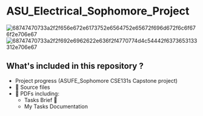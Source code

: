 # ASU_Electrical_Sophomore_Project
![68747470733a2f2f656e672e6173752e6564752e65672f696d672f6c6f676f2e706e67](https://github.com/Omar-26/ASU_Electrical_Sophomore_Project/assets/110625103/ba0d7dea-29bc-40e3-a6b4-ea4dfda35961)
![68747470733a2f2f692e6962622e636f2f4770774d4c54442f6373653133312e706e67](https://github.com/Omar-26/ASU_Electrical_Sophomore_Project/assets/110625103/e084b8de-91f9-416d-a8f6-cbdf612f0c4a)
## What's included in this repository ?
+ Project progress (ASUFE_Sophomore CSE131s Capstone project)
+ 📂 Source files
+ 📃 PDFs including:
  + Tasks Brief  📑
  + My Tasks Documentation
